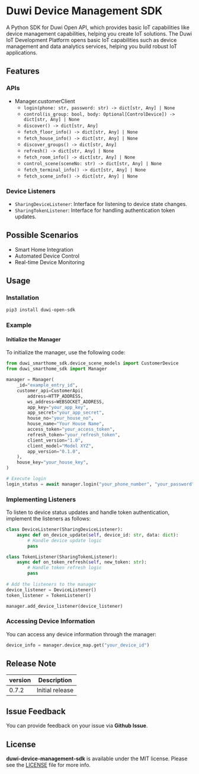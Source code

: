 # Duwi Device Management SDK

A Python SDK for Duwi Open API, which provides basic IoT capabilities like device management capabilities, helping you create IoT solutions. The Duwi IoT Development Platform opens basic IoT capabilities such as device management and data analytics services, helping you build robust IoT applications.

## Features

### APIs

- Manager.customerClient
  - `login(phone: str, password: str) -> dict[str, Any] | None`
  - `control(is_group: bool, body: Optional[ControlDevice]) -> dict[str, Any] | None`
  - `discover() -> dict[str, Any]`
  - `fetch_floor_info() -> dict[str, Any] | None`
  - `fetch_house_info() -> dict[str, Any] | None`
  - `discover_groups() -> dict[str, Any]`
  - `refresh() -> dict[str, Any] | None`
  - `fetch_room_info() -> dict[str, Any] | None`
  - `control_scene(sceneNo: str) -> dict[str, Any] | None`
  - `fetch_terminal_info() -> dict[str, Any] | None`
  - `fetch_scene_info() -> dict[str, Any] | None`

### Device Listeners

- `SharingDeviceListener`: Interface for listening to device state changes.
- `SharingTokenListener`: Interface for handling authentication token updates.

## Possible Scenarios

- Smart Home Integration
- Automated Device Control
- Real-time Device Monitoring

## Usage

### Installation

```bash
pip3 install duwi-open-sdk
```

### Example

#### Initialize the Manager

To initialize the manager, use the following code:

```python
from duwi_smarthome_sdk.device_scene_models import CustomerDevice
from duwi_smarthome_sdk import Manager

manager = Manager(
    _id="example_entry_id",
    customer_api=CustomerApi(
        address=HTTP_ADDRESS,
        ws_address=WEBSOCKET_ADDRESS,
        app_key="your_app_key",
        app_secret="your_app_secret",
        house_no="your_house_no",
        house_name="Your House Name",
        access_token="your_access_token",
        refresh_token="your_refresh_token",
        client_version="1.0",
        client_model="Model XYZ",
        app_version="0.1.0",
    ),
    house_key="your_house_key",
)

# Execute login
login_status = await manager.login("your_phone_number", "your_password")
```

### Implementing Listeners

To listen to device status updates and handle token authentication, implement the listeners as follows:

```python
class DeviceListener(SharingDeviceListener):
    async def on_device_update(self, device_id: str, data: dict):
        # Handle device update logic
        pass

class TokenListener(SharingTokenListener):
    async def on_token_refresh(self, new_token: str):
        # Handle token refresh logic
        pass
    
# Add the listeners to the manager
device_listener = DeviceListener()
token_listener = TokenListener()

manager.add_device_listener(device_listener)
```

### Accessing Device Information

You can access any device information through the manager:

```python
device_info = manager.device_map.get("your_device_id")
```

## Release Note

| version | Description       |
|---------|-------------------|
| 0.7.2   | Initial release    |

## Issue Feedback

You can provide feedback on your issue via **Github Issue**.

## License

**duwi-device-management-sdk** is available under the MIT license. Please see the [LICENSE](./LICENSE) file for more info.
